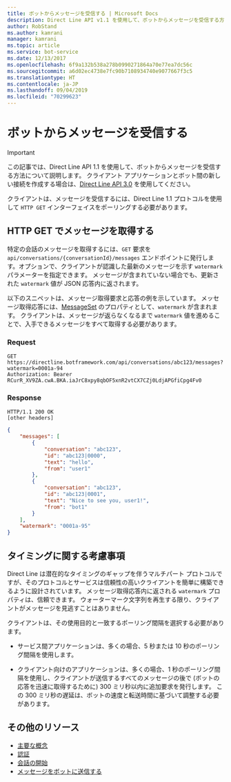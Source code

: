 ```yaml
---
title: ボットからメッセージを受信する | Microsoft Docs
description: Direct Line API v1.1 を使用して、ボットからメッセージを受信する方法について説明します。
author: RobStand
ms.author: kamrani
manager: kamrani
ms.topic: article
ms.service: bot-service
ms.date: 12/13/2017
ms.openlocfilehash: 6f9a132b538a278b0990271864a70e77ea7dc56c
ms.sourcegitcommit: a6d02ec4738e7fc90b7108934740e9077667f3c5
ms.translationtype: HT
ms.contentlocale: ja-JP
ms.lasthandoff: 09/04/2019
ms.locfileid: "70299623"
---
```

# <a name="receive-messages-from-the-bot"></a>ボットからメッセージを受信する

> [!IMPORTANT]
> この記事では、Direct Line API 1.1 を使用して、ボットからメッセージを受信する方法について説明します。 クライアント アプリケーションとボット間の新しい接続を作成する場合は、[Direct Line API 3.0](bot-framework-rest-direct-line-3-0-receive-activities.md) を使用してください。

クライアントは、メッセージを受信するには、Direct Line 1.1 プロトコルを使用して `HTTP GET` インターフェイスをポーリングする必要があります。 

## <a name="retrieve-messages-with-http-get"></a>HTTP GET でメッセージを取得する

特定の会話のメッセージを取得するには、`GET` 要求を `api/conversations/{conversationId}/messages` エンドポイントに発行します。オプションで、クライアントが認識した最新のメッセージを示す `watermark` パラメーターを指定できます。 メッセージが含まれていない場合でも、更新された `watermark` 値が JSON 応答内に返されます。

以下のスニペットは、メッセージ取得要求と応答の例を示しています。 メッセージ取得応答には、[MessageSet](bot-framework-rest-direct-line-1-1-api-reference.md#messageset-object) のプロパティとして、`watermark` が含まれます。 クライアントは、メッセージが返らなくなるまで `watermark` 値を進めることで、入手できるメッセージをすべて取得する必要があります。 

### <a name="request"></a>Request

```http
GET https://directline.botframework.com/api/conversations/abc123/messages?watermark=0001a-94
Authorization: Bearer RCurR_XV9ZA.cwA.BKA.iaJrC8xpy8qbOF5xnR2vtCX7CZj0LdjAPGfiCpg4Fv0
```

### <a name="response"></a>Response

```http
HTTP/1.1 200 OK
[other headers]
```

```json
{
    "messages": [
        {
            "conversation": "abc123",
            "id": "abc123|0000",
            "text": "hello",
            "from": "user1"
        }, 
        {
            "conversation": "abc123",
            "id": "abc123|0001",
            "text": "Nice to see you, user1!",
            "from": "bot1"
        }
    ],
    "watermark": "0001a-95"
}
```

## <a name="timing-considerations"></a>タイミングに関する考慮事項

Direct Line は潜在的なタイミングのギャップを伴うマルチパート プロトコルですが、そのプロトコルとサービスは信頼性の高いクライアントを簡単に構築できるように設計されています。 メッセージ取得応答内に返される `watermark` プロパティは、信頼できます。 ウォーターマーク文字列を再生する限り、クライアントがメッセージを見逃すことはありません。

クライアントは、その使用目的と一致するポーリング間隔を選択する必要があります。

- サービス間アプリケーションは、多くの場合、5 秒または 10 秒のポーリング間隔を使用します。

- クライアント向けのアプリケーションは、多くの場合、1 秒のポーリング間隔を使用し、クライアントが送信するすべてのメッセージの後で (ボットの応答を迅速に取得するために) 300 ミリ秒以内に追加要求を発行します。 この 300 ミリ秒の遅延は、ボットの速度と転送時間に基づいて調整する必要があります。

## <a name="additional-resources"></a>その他のリソース

- [主要な概念](bot-framework-rest-direct-line-1-1-concepts.md)
- [認証](bot-framework-rest-direct-line-1-1-authentication.md)
- [会話の開始](bot-framework-rest-direct-line-1-1-start-conversation.md)
- [メッセージをボットに送信する](bot-framework-rest-direct-line-1-1-send-message.md)
